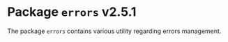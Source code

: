 # Package `errors` v2.5.1

The package `errors` contains various utility regarding errors management.
